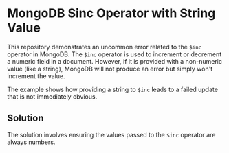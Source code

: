 # MongoDB $inc Operator with String Value
This repository demonstrates an uncommon error related to the `$inc` operator in MongoDB. The `$inc` operator is used to increment or decrement a numeric field in a document.  However, if it is provided with a non-numeric value (like a string), MongoDB will not produce an error but simply won't increment the value.

The example shows how providing a string to `$inc` leads to a failed update that is not immediately obvious.

## Solution
The solution involves ensuring the values passed to the `$inc` operator are always numbers.